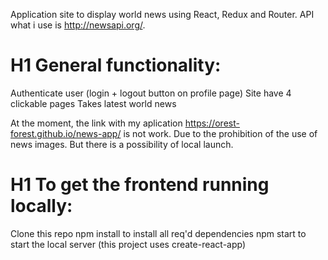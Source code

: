Application site to display world news using React, Redux and Router. API what i use is http://newsapi.org/.

# H1 General functionality:
Authenticate user (login + logout button on profile page)
Site have 4 clickable pages
Takes latest world news

At the moment, the link with my aplication https://orest-forest.github.io/news-app/ is not work. Due to the prohibition of the use of news images. But there is a possibility of local launch.

# H1 To get the frontend running locally:

Clone this repo
npm install to install all req'd dependencies
npm start to start the local server (this project uses create-react-app)


